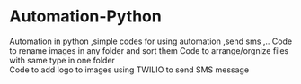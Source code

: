 # Automation-Python
Automation in python ,simple  codes for using automation ,send sms ,..
Code to rename images in any folder and sort them
Code to arrange/orgnize  files with same type in one folder  
Code to add logo to images
using TWILIO to send SMS message
